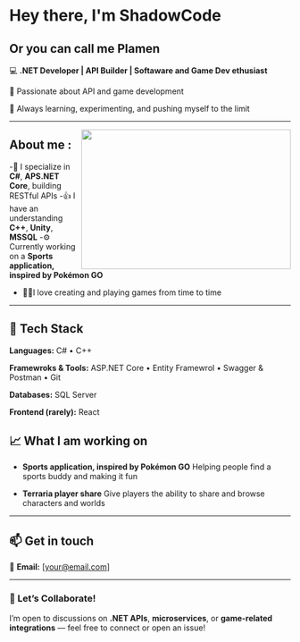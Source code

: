 # Hey there, I'm ShadowCode
## Or you can call me Plamen

💻 **.NET Developer | API Builder | Softaware and Game Dev ethusiast**

🎯 Passionate about API and game development

🚀 Always learning, experimenting, and pushing myself to the limit
<hr>


<img align="right" height="250" width="375" alt="" src="https://i.pinimg.com/originals/c3/04/87/c30487ca4ddfea1babb9382556097e63.gif" />

## About me :

-🧩 I specialize in **C#**, **APS.NET Core**, building RESTful APIs
-👍 I have an understanding **C++**, **Unity**, **MSSQL**
-⚙️ Currently working on a **Sports application, inspired by Pokémon GO**
- 🧑‍💻I love creating and playing games from time to time

---

## 🧰 Tech Stack

**Languages:**
C# • C++

**Framewroks & Tools:**
ASP.NET Core • Entity Framewrol • Swagger & Postman • Git

**Databases:**
SQL Server

**Frontend (rarely):**
React

## 📈 What I am working on
- **Sports application, inspired by Pokémon GO**
  Helping people find a sports buddy and making it fun

- **Terraria player share**
  Give players the ability to share and browse characters and worlds

---

## 📫 Get in touch

📧 **Email:** [your@email.com]  

---

### 💬 Let’s Collaborate!
I’m open to discussions on **.NET APIs**, **microservices**, or **game-related integrations** — feel free to connect or open an issue!
